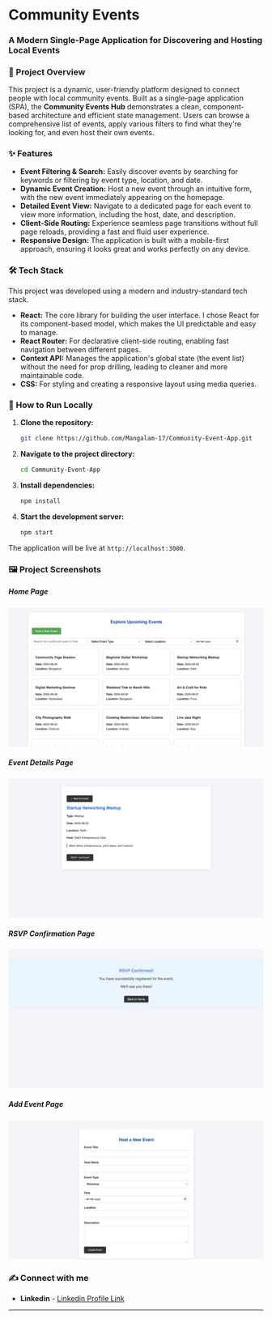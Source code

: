 # **Community Events**
### **A Modern Single-Page Application for Discovering and Hosting Local Events**

### 🌟 Project Overview

This project is a dynamic, user-friendly platform designed to connect people with local community events. Built as a single-page application (SPA), the **Community Events Hub** demonstrates a clean, component-based architecture and efficient state management. Users can browse a comprehensive list of events, apply various filters to find what they're looking for, and even host their own events.

### ✨ Features

- **Event Filtering & Search:** Easily discover events by searching for keywords or filtering by event type, location, and date.
- **Dynamic Event Creation:** Host a new event through an intuitive form, with the new event immediately appearing on the homepage.
- **Detailed Event View:** Navigate to a dedicated page for each event to view more information, including the host, date, and description.
- **Client-Side Routing:** Experience seamless page transitions without full page reloads, providing a fast and fluid user experience.
- **Responsive Design:** The application is built with a mobile-first approach, ensuring it looks great and works perfectly on any device.

### 🛠️ Tech Stack

This project was developed using a modern and industry-standard tech stack.

- **React:** The core library for building the user interface. I chose React for its component-based model, which makes the UI predictable and easy to manage.
- **React Router:** For declarative client-side routing, enabling fast navigation between different pages.
- **Context API:** Manages the application's global state (the event list) without the need for prop drilling, leading to cleaner and more maintainable code.
- **CSS:** For styling and creating a responsive layout using media queries.

### 🚀 How to Run Locally

1.  **Clone the repository:**
    ```bash
    git clone https://github.com/Mangalam-17/Community-Event-App.git
    ```
2.  **Navigate to the project directory:**
    ```bash
    cd Community-Event-App
    ```
3.  **Install dependencies:**
    ```bash
    npm install
    ```
4.  **Start the development server:**
    ```bash
    npm start
    ```

The application will be live at `http://localhost:3000`.

### 🖼️ Project Screenshots

##### Home Page
![Home Page](https://github.com/Mangalam-17/Community-Event-App/blob/e86abcdb54847f9eb2546953b28ecff78a06463b/Preview/HomePage.png)

##### Event Details Page
![Event Details Page](https://github.com/Mangalam-17/Community-Event-App/blob/e86abcdb54847f9eb2546953b28ecff78a06463b/Preview/EventDetailsPage.png)

##### RSVP Confirmation Page
![RSVP Corfirmation Page](https://github.com/Mangalam-17/Community-Event-App/blob/e86abcdb54847f9eb2546953b28ecff78a06463b/Preview/RSVP_ConfirmationPage.png)

##### Add Event Page
![Add Event Page](https://github.com/Mangalam-17/Community-Event-App/blob/e86abcdb54847f9eb2546953b28ecff78a06463b/Preview/NewEventPage.png)


### ✍️ Connect with me
- **Linkedin** - [Linkedin Profile Link](https://www.linkedin.com/in/mangalam-mishra-dev/)

---
